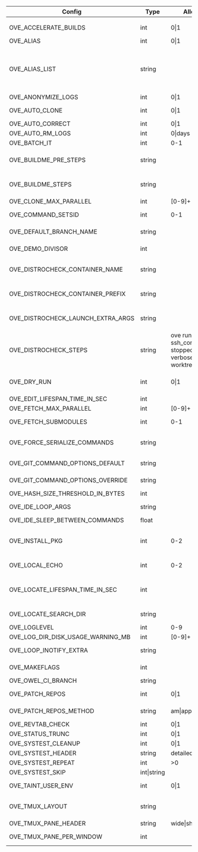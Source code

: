 | Config                              | Type           | Allowed                                                   | Affect                                  | Description                                                                            | Default value
|-|-|-|-|-|-|
|                                     |                |
| OVE_ACCELERATE_BUILDS               | int           | 0\|1                                                       | all-build-commands                     | prefix build acceleration tools (ccache/icecream) to PATH                              | 0                                                                                                                                                                       |
| OVE_ALIAS                           | int           | 0\|1                                                       |                                        | enable/disable aliases defined in OVE_ALIAS_LIST                                       | 0                                                                                                                                                                       |
| OVE_ALIAS_LIST                      | string        |                                                            |                                        | semi-colon separated list of shell aliases                                             | a=ove-ahead;b=ove-behind;d=ove-diff;f=ove-fetch;ff=ove-fetch-fetched;h=ove-list-aliases;n=ove-news;s=ove-status;sa=ove-show-ahead;sb=ove-show-behind;sn=ove-show-news   |
| OVE_ANONYMIZE_LOGS                  | int           | 0\|1                                                       | all                                    | try to anonymize logs by removing user specific info                                   | 0                                                                                                                                                                       |
| OVE_AUTO_CLONE                      | int           | 0\|1                                                       | all-build-commands                     | automatically clone repos                                                              | 0                                                                                                                                                                       |
| OVE_AUTO_CORRECT                    | int           | 0\|1                                                       | all                                    | automatically correct commands                                                         | 0                                                                                                                                                                       |
| OVE_AUTO_RM_LOGS                    | int           | 0\|days                                                    | all                                    | automatically remove OVE logs                                                          | 0                                                                                                                                                                       |
| OVE_BATCH_IT                        | int           | 0-1                                                        | all                                    | run commands using ts/tsp batch system                                                 | 0                                                                                                                                                                       |
| OVE_BUILDME_PRE_STEPS               | string        |                                                            | buildme buildme-parallel               | project step(s) to run without build order considerations                              | bootstrap                                                                                                                                                               |
| OVE_BUILDME_STEPS                   | string        |                                                            | buildme buildme-parallel               | project step(s) to run                                                                 | configure build install                                                                                                                                                 |
| OVE_CLONE_MAX_PARALLEL              | int           | [0-9]+                                                     | fetch                                  | max number of 'git clone' to run in parallel                                           | 0                                                                                                                                                                       |
| OVE_COMMAND_SETSID                  | int           | 0-1                                                        | all                                    | run non-terminal commands in a separate session (SID)                                  | 0                                                                                                                                                                       |
| OVE_DEFAULT_BRANCH_NAME             | string        |                                                            | add-repo unittest                      | default branch name                                                                    | main                                                                                                                                                                    |
| OVE_DEMO_DIVISOR                    | int           |                                                            | demo                                   | divisor sent to 'lastlog-replay' and later to 'scriptreplay'                           | 20                                                                                                                                                                      |
| OVE_DISTROCHECK_CONTAINER_NAME      | string        |                                                            | distrocheck distrocheck-parallel       | set container name                                                                     |                                                                                                                                                                         |
| OVE_DISTROCHECK_CONTAINER_PREFIX    | string        |                                                            | distrocheck distrocheck-parallel       | prefix container name                                                                  |                                                                                                                                                                         |
| OVE_DISTROCHECK_LAUNCH_EXTRA_ARGS   | string        |                                                            | distrocheck distrocheck-parallel       | extra args sent to container framework on launch                                       |                                                                                                                                                                         |
| OVE_DISTROCHECK_STEPS               | string        | ove running ssh ssh_config stopped user verbose worktree   | distrocheck distrocheck-parallel       | list of steps to perform for distrocheck                                               |                                                                                                                                                                         |
| OVE_DRY_RUN                         | int           | 0\|1                                                       | all-build-commands systest             | dry-run                                                                                | 0                                                                                                                                                                       |
| OVE_EDIT_LIFESPAN_TIME_IN_SEC       | int           |                                                            | emacs vi                               | cache ls-files and ls-modified-files                                                   | 30                                                                                                                                                                      |
| OVE_FETCH_MAX_PARALLEL              | int           | [0-9]+                                                     | fetch                                  | max number of 'git fetch' to run in parallel                                           | 0                                                                                                                                                                       |
| OVE_FETCH_SUBMODULES                | int           | 0-1                                                        | add-repo,fetch                         | automatically run 'ove import-submodules' on inital clone                              | 1                                                                                                                                                                       |
| OVE_FORCE_SERIALIZE_COMMANDS        | string        |                                                            | all-parallel-build-commands            | force OVE to serialize one or more project steps                                       |                                                                                                                                                                         |
| OVE_GIT_COMMAND_OPTIONS_DEFAULT     | string        |                                                            | all commands                           | semi-colon separated list of git command options (defaults)                            | run list-git-command-options                                                                                                                                            |
| OVE_GIT_COMMAND_OPTIONS_OVERRIDE    | string        |                                                            | all commands                           | semi-colon separated list of git command options (overrides)                           |                                                                                                                                                                         |
| OVE_HASH_SIZE_THRESHOLD_IN_BYTES    | int           |                                                            | all                                    | do not run md5sum on large files                                                       | 104857600                                                                                                                                                               |
| OVE_IDE_LOOP_ARGS                   | string        |                                                            | ide                                    | semi-colon separated list of arguments to 'ove-loop' to launch                         | 3600 0 0 fetch;60 1 0 ahead;3600 0 0 news                                                                                                                               |
| OVE_IDE_SLEEP_BETWEEN_COMMANDS      | float         |                                                            | ide                                    | sleep between each command                                                             | 0.5                                                                                                                                                                     |
| OVE_INSTALL_PKG                     | int           | 0-2                                                        | buildme buildme-parallel install-pkg   | skip (=0), install (=1) or prompt (=2) packages                                        | 2                                                                                                                                                                       |
| OVE_LOCAL_ECHO                      | int           | 0-2                                                        | all                                    | print command-to-be-executed on stderr, no echo (=0), echo (=1) or colored echo (=2)   | 0                                                                                                                                                                       |
| OVE_LOCATE_LIFESPAN_TIME_IN_SEC     | int           |                                                            | cd forowel locate locate-all refresh   | local OVE workspace cache lifespan                                                     | 86400                                                                                                                                                                   |
| OVE_LOCATE_SEARCH_DIR               | string        |                                                            | locate                                 | where to search for OVE workspaces (only if 'locate' is unavailable)                   | ${HOME}                                                                                                                                                                 |
| OVE_LOGLEVEL                        | int           | 0-9                                                        | all                                    | set a specific log level                                                               | 1                                                                                                                                                                       |
| OVE_LOG_DIR_DISK_USAGE_WARNING_MB   | int           | [0-9]+                                                     | all                                    | threshold when logs take too much space                                                | 100                                                                                                                                                                     |
| OVE_LOOP_INOTIFY_EXTRA              | string        |                                                            | loop                                   | semi-colon separated list of additional files/directories to watch using inotify       |                                                                                                                                                                         |
| OVE_MAKEFLAGS                       | int           |                                                            | all-build-commands                     | passed on to 'make' based build systems through MAKEFLAGS                              | -j${getconf _NPROCESSORS_ONLN}                                                                                                                                          |
| OVE_OWEL_CI_BRANCH                  | string        |                                                            | log                                    | branch to use for 'ove log'                                                            | origin/${OVE_DEFAULT_BRANCH_NAME}                                                                                                                                       |
| OVE_PATCH_REPOS                     | int           | 0\|1                                                       | patch-repo pull source                 | if set, use OVE_PATCH_REPOS_METHOD to apply patches                                    | 1                                                                                                                                                                       |
| OVE_PATCH_REPOS_METHOD              | string        | am\|apply\|auto                                            | patch-repo pull source                 | patch method                                                                           | apply                                                                                                                                                                   |
| OVE_REVTAB_CHECK                    | int           | 0\|1                                                       | all                                    | keep repos in-sync with 'revtab'                                                       | 1                                                                                                                                                                       |
| OVE_STATUS_TRUNC                    | int           | 0\|1                                                       | status                                 | truncate output to fit terminal                                                        | 1                                                                                                                                                                       |
| OVE_SYSTEST_CLEANUP                 | int           | 0\|1                                                       | systest                                | cleanup child procs after each systest                                                 | 0                                                                                                                                                                       |
| OVE_SYSTEST_HEADER                  | string        | detailed\|short\|off                                       | systest                                | systest text detail level                                                              | short                                                                                                                                                                   |
| OVE_SYSTEST_REPEAT                  | int           | >0                                                         | systest                                | repeat tests                                                                           | 1                                                                                                                                                                       |
| OVE_SYSTEST_SKIP                    | int\|string   |                                                            | systest                                | skip every nth test or specific tests                                                  | 1                                                                                                                                                                       |
| OVE_TAINT_USER_ENV                  | int           | 0\|1                                                       | user's env                             | taint user's PATH/LD_LIBRARY_PATH/PKG_CONFIG/MAKEFLAGS                                 | 1                                                                                                                                                                       |
| OVE_TMUX_LAYOUT                     | string        |                                                            | less-lastlog loop run tail-lastlog     | tmux layout to use when launching new panes                                            | tiled                                                                                                                                                                   |
| OVE_TMUX_PANE_HEADER                | string        | wide\|short\|off                                           | fzf loop run                           | header style for tmux panes                                                            | short                                                                                                                                                                   |
| OVE_TMUX_PANE_PER_WINDOW            | int           |                                                            | run run-parallel                       | max number of tmux panes within one tmux window, no limit (=0)                         | 0                                                                                                                                                                       |
